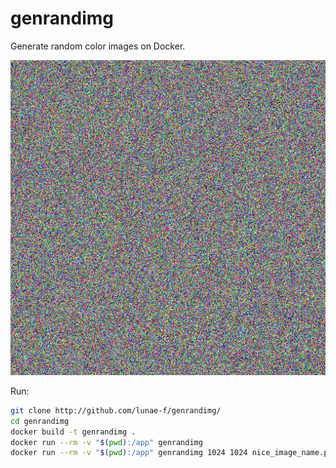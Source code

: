 # genrandimg
Generate random color images on Docker.

![](/example/example_512x512.png)

Run: 
```bash
git clone http://github.com/lunae-f/genrandimg/
cd genrandimg
docker build -t genrandimg .
docker run --rm -v "$(pwd):/app" genrandimg
docker run --rm -v "$(pwd):/app" genrandimg 1024 1024 nice_image_name.png   # Specify width, height, and filename
```